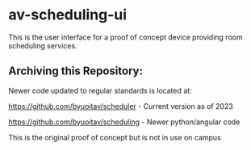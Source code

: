 # av-scheduling-ui
This is the user interface for a proof of concept device providing room scheduling services.

## Archiving this Repository: 
Newer code updated to regular standards is located at:

https://github.com/byuoitav/scheduler - Current version as of 2023

https://github.com/byuoitav/scheduling - Newer python/angular code 

This is the original proof of concept but is not in use on campus
